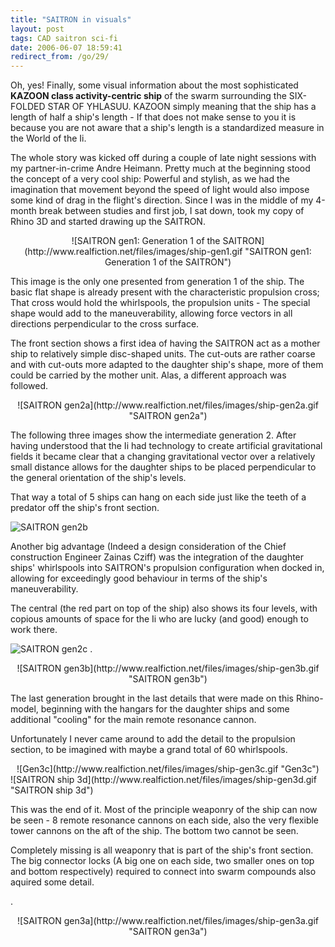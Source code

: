 ```yaml
---
title: "SAITRON in visuals"
layout: post
tags: CAD saitron sci-fi
date: 2006-06-07 18:59:41
redirect_from: /go/29/
---
```


Oh, yes! Finally, some visual information about the most sophisticated **KAZOON class activity-centric ship** of the swarm surrounding the SIX-FOLDED STAR OF YHLASUU. KAZOON simply meaning that the ship has a length of half a ship's length - If that does not make sense to you it is because you are not aware that a ship's length is a standardized measure in the World of the Ii.

<p>The whole story was kicked off during a couple of late night sessions with my partner-in-crime Andre Heimann. Pretty much at the beginning stood the concept of a very cool ship: Powerful and stylish, as we had the imagination that movement beyond the speed of light would also impose some kind of drag in the flight's direction. Since I was in the middle of my 4-month break between studies and first job, I sat down, took my copy of Rhino 3D and started drawing up the SAITRON.

<div style="text-align:center;">
![SAITRON gen1: Generation 1 of the SAITRON](http://www.realfiction.net/files/images/ship-gen1.gif "SAITRON gen1: Generation 1 of the SAITRON")</div>

This image is the only one presented from generation 1 of the ship. The basic flat shape is already present with the characteristic propulsion cross; That cross would hold the whirlspools, the propulsion units - The special shape would add to the maneuverability, allowing force vectors in all directions perpendicular to the cross surface.

The front section shows a first idea of having the SAITRON act as a mother ship to relatively simple disc-shaped units. The cut-outs are rather coarse and with cut-outs more adapted to the daughter ship's shape, more of them could be carried by the mother unit. Alas, a different approach was followed.

<div style="text-align:center;">
![SAITRON gen2a](http://www.realfiction.net/files/images/ship-gen2a.gif "SAITRON gen2a")</div>

The following three images show the intermediate generation 2. After having understood that the Ii had technology to create artificial gravitational fields it became clear that a changing gravitational vector over a relatively small distance allows	for the daughter ships to be placed perpendicular to the general orientation of the ship's levels. 

That way a total of 5 ships can hang on each side just like the teeth of a predator off the ship's front section.

![SAITRON gen2b](http://www.realfiction.net/files/images/ship-gen2b.gif "SAITRON gen2b")

Another big advantage (Indeed a design consideration of the Chief construction Engineer Zainas Cziff) was the integration of the daughter ships'	whirlspools into SAITRON's propulsion configuration when docked in, allowing for exceedingly good behaviour in terms of the ship's maneuverability.

The central  (the red part on top of the ship) also shows its four levels, with copious amounts of space for the Ii who are lucky (and good) enough to work there.

![SAITRON gen2c](http://www.realfiction.net/files/images/ship-gen2c.gif "SAITRON gen2c")
<span class="clearfix">.</span>
<div style="text-align:center;">
![SAITRON gen3b](http://www.realfiction.net/files/images/ship-gen3b.gif "SAITRON gen3b")
</div>

The last generation brought in the last details that were made on this Rhino-model, beginning with the hangars for the daughter ships and some additional &quot;cooling&quot; for the main remote resonance cannon.

Unfortunately I never came around to add the detail to the propulsion section, to be imagined with maybe a grand total of 60 whirlspools.

<div style="text-align:center;">
![Gen3c](http://www.realfiction.net/files/images/ship-gen3c.gif "Gen3c")
</div>
![SAITRON ship 3d](http://www.realfiction.net/files/images/ship-gen3d.gif "SAITRON ship 3d")

This was the end of it. Most of the principle weaponry of the ship can now be seen - 8 remote resonance cannons on each side, also the very flexible tower cannons on the aft of the ship. The bottom two cannot be seen. 

Completely missing is all weaponry that is part of the ship's front section. The big connector locks (A big one on each side, two smaller ones on top and bottom respectively) required to connect into swarm compounds also aquired some detail.

<span class="clearfix">.</span>
<div style="text-align:center;">
![SAITRON gen3a](http://www.realfiction.net/files/images/ship-gen3a.gif "SAITRON gen3a")</div>